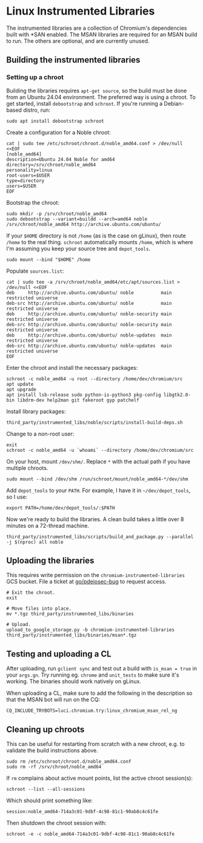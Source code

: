 # Linux Instrumented Libraries

The instrumented libraries are a collection of Chromium's dependencies built
with *SAN enabled. The MSAN libraries are required for an MSAN build to run. The
others are optional, and are currently unused.

## Building the instrumented libraries

### Setting up a chroot

Building the libraries requires `apt-get source`, so the build must be done from
an Ubuntu 24.04 environment. The preferred way is using a chroot. To get
started, install `debootstrap` and `schroot`. If you're running a Debian-based
distro, run:

```shell
sudo apt install debootstrap schroot
```

Create a configuration for a Noble chroot:

```shell
cat | sudo tee /etc/schroot/chroot.d/noble_amd64.conf > /dev/null <<EOF
[noble_amd64]
description=Ubuntu 24.04 Noble for amd64
directory=/srv/chroot/noble_amd64
personality=linux
root-users=$USER
type=directory
users=$USER
EOF
```

Bootstrap the chroot:

```shell
sudo mkdir -p /srv/chroot/noble_amd64
sudo debootstrap --variant=buildd --arch=amd64 noble /srv/chroot/noble_amd64 http://archive.ubuntu.com/ubuntu/
```

If your `$HOME` directory is not `/home` (as is the case on gLinux), then route
`/home` to the real thing. `schroot` automatically mounts `/home`, which is
where I'm assuming you keep your source tree and `depot_tools`.

```shell
sudo mount --bind "$HOME" /home
```

Populate `sources.list`:

```shell
cat | sudo tee -a /srv/chroot/noble_amd64/etc/apt/sources.list > /dev/null <<EOF
deb     http://archive.ubuntu.com/ubuntu/ noble          main restricted universe
deb-src	http://archive.ubuntu.com/ubuntu/ noble          main restricted universe
deb     http://archive.ubuntu.com/ubuntu/ noble-security main restricted universe
deb-src http://archive.ubuntu.com/ubuntu/ noble-security main restricted universe
deb     http://archive.ubuntu.com/ubuntu/ noble-updates  main restricted universe
deb-src http://archive.ubuntu.com/ubuntu/ noble-updates  main restricted universe
EOF
```

Enter the chroot and install the necessary packages:

```shell
schroot -c noble_amd64 -u root --directory /home/dev/chromium/src
apt update
apt upgrade
apt install lsb-release sudo python-is-python3 pkg-config libgtk2.0-bin libdrm-dev help2man git fakeroot gyp patchelf
```

Install library packages:

```shell
third_party/instrumented_libs/noble/scripts/install-build-deps.sh
```

Change to a non-root user:
```shell
exit
schroot -c noble_amd64 -u `whoami` --directory /home/dev/chromium/src
```

On your host, mount `/dev/shm/`.  Replace `*` with the actual path if you have multiple chroots.
```shell
sudo mount --bind /dev/shm /run/schroot/mount/noble_amd64-*/dev/shm
```

Add `depot_tools` to your `PATH`. For example, I have it in `~/dev/depot_tools`,
so I use:

```shell
export PATH=/home/dev/depot_tools/:$PATH
```

Now we're ready to build the libraries. A clean build takes a little over 8
minutes on a 72-thread machine.

```shell
third_party/instrumented_libs/scripts/build_and_package.py --parallel -j $(nproc) all noble
```

## Uploading the libraries

This requires write permission on the `chromium-instrumented-libraries` GCS
bucket. File a ticket at [go/pdeiosec-bug](https://goto.google.com/pdeiosec-bug)
to request access.

```shell
# Exit the chroot.
exit

# Move files into place.
mv *.tgz third_party/instrumented_libs/binaries

# Upload.
upload_to_google_storage.py -b chromium-instrumented-libraries third_party/instrumented_libs/binaries/msan*.tgz
```

## Testing and uploading a CL

After uploading, run `gclient sync` and test out a build with `is_msan = true`
in your `args.gn`. Try running eg. `chrome` and `unit_tests` to make sure it's
working. The binaries should work natively on gLinux.

When uploading a CL, make sure to add the following in the description so that
the MSAN bot will run on the CQ:

```
CQ_INCLUDE_TRYBOTS=luci.chromium.try:linux_chromium_msan_rel_ng
```

## Cleaning up chroots

This can be useful for restarting from scratch with a new chroot, e.g. to
validate the build instructions above.

```shell
sudo rm /etc/schroot/chroot.d/noble_amd64.conf
sudo rm -rf /srv/chroot/noble_amd64
```

If `rm` complains about active mount points, list the active chroot session(s):
```shell
schroot --list --all-sessions
```
Which should print something like:
```
session:noble_amd64-714a3c01-9dbf-4c98-81c1-90ab8c4c61fe
```

Then shutdown the chroot session with:
```shell
schroot -e -c noble_amd64-714a3c01-9dbf-4c98-81c1-90ab8c4c61fe
```
